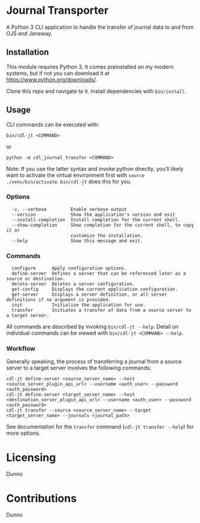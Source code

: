 # Journal Transporter

A Python 3 CLI application to handle the transfer of journal data to and from OJS and Janeway.

## Installation

This module requires Python 3. It comes preinstalled on my modern systems, but if not you can
download it at https://www.python.org/downloads/.

Clone this repo and navigate to it. Install dependencies with `bin/install`.

## Usage

CLI commands can be executed with:

```shell
bin/cdl-jt <COMMAND>
```

or

```shell
python -m cdl_journal_transfer <COMMAND>
```

Note: If you use the latter syntax and invoke python directly, you'll likely want to activate the virtual environment first with `source ./venv/bin/activate`. `bin/cdl-jt` does this for you.

### Options

```
  -v, --verbose         Enable verbose output
  --version             Show the application's version and exit
  --install-completion  Install completion for the current shell.
  --show-completion     Show completion for the current shell, to copy it or
                        customize the installation.
  --help                Show this message and exit.
```

### Commands

```
  configure      Apply configuration options.
  define-server  Defines a server that can be referenced later as a source or destination.
  delete-server  Deletes a server configuration.
  get-config     Displays the current application configuration.
  get-server     Displays a server definition, or all server definitions if no argument is provided.
  init           Initialize the application for use.
  transfer       Initiates a transfer of data from a source server to a target server.
```

All commands are described by invoking `bin/cdl-jt --help`. Detail on individual commands can be viewed with `bin/cdl-jt <COMMAND> --help`.

### Workflow

Generally speaking, the process of transferring a journal from a source server to a target server involves the following commands:

```shell
cdl-jt define-server <source_server_name> --host <source_server_plugin_api_url> --username <auth_user> --password <auth_password>
cdl-jt define-server <target_server_name> --host <destination_server_plugin_api_url> --username <auth_user> --password <auth_password>
cdl-jt transfer --source <source_server_name> --target <target_server_name> --journals <journal_path>
```

See documentation for the `transfer` command (`cdl-jt transfer --help`) for more options.

# Licensing
Dunno

# Contributions
Dunno
